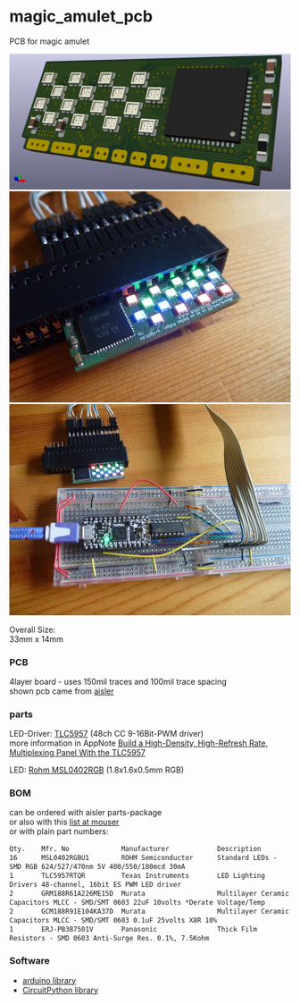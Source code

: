 <!--lint disable list-item-indent-->
<!--lint disable list-item-bullet-indent-->

# magic_amulet_pcb
PCB for magic amulet

![LEDBoard_4x4_HD CAD](./LEDBoard_4x4_HD/export/3d/LEDBoard_4x4_HD.png)
![LEDBoard_4x4_HD working](./LEDBoard_4x4_HD/photos/P1700254_small.jpg)
![LEDBoard_4x4_HD controlled by ItsyBitsy M4 with CircuitPython](./LEDBoard_4x4_HD/photos/P1700258_small__TLC5957_controlled_by_ItsyBitsyM4CircuitPython.jpg)

Overall Size:  
33mm x 14mm

### PCB
4layer board - uses 150mil traces and 100mil trace spacing  
shown pcb came from [aisler](https://aisler.net/s-light/magic_amulet/led-board-4x4-hd)

### parts
LED-Driver: [TLC5957](http://www.ti.com/lit/ds/symlink/tlc5957.pdf) (48ch CC 9-16Bit-PWM driver)  
more information in AppNote [Build a High-Density, High-Refresh Rate, Multiplexing Panel With the TLC5957](http://www.ti.com/lit/ug/slvuaf0/slvuaf0.pdf)

LED: [Rohm MSL0402RGB](https://www.rohm.com/datasheet/MSL0402RGBU) (1.8x1.6x0.5mm RGB)

### BOM
can be ordered with aisler parts-package  
or also with this [list at mouser](https://www.mouser.com/ProjectManager/ProjectDetail.aspx?AccessID=e53c13ed09)  
or with plain part numbers:
```
Qty.    Mfr. No             Manufacturer            Description
16      MSL0402RGBU1        ROHM Semiconductor      Standard LEDs - SMD RGB 624/527/470nm 5V 400/550/180mcd 30mA
1       TLC5957RTQR         Texas Instruments       LED Lighting Drivers 48-channel, 16bit ES PWM LED driver
2       GRM188R61A226ME15D  Murata                  Multilayer Ceramic Capacitors MLCC - SMD/SMT 0603 22uF 10volts *Derate Voltage/Temp
2       GCM188R91E104KA37D  Murata                  Multilayer Ceramic Capacitors MLCC - SMD/SMT 0603 0.1uF 25volts X8R 10%
1       ERJ-PB3B7501V       Panasonic               Thick Film Resistors - SMD 0603 Anti-Surge Res. 0.1%, 7.5Kohm
```


### Software
- [arduino library](https://github.com/s-light/slight_TLC5957)
- [CircuitPython library](https://github.com/s-light/slight_CircuitPython_TLC5957)
